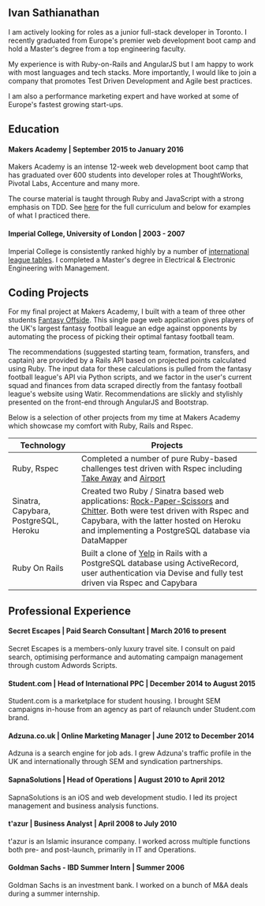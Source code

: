 ## Ivan Sathianathan

I am actively looking for roles as a junior full-stack developer in Toronto. I recently graduated from Europe's premier web development boot camp and hold a Master's degree from a top engineering faculty.

My experience is with Ruby-on-Rails and AngularJS but I am happy to work with most languages and tech stacks. More importantly, I would like to join a company that promotes Test Driven Development and Agile best practices.

I am also a performance marketing expert and have worked at some of Europe's fastest growing start-ups.


## Education

#### Makers Academy | September 2015 to January 2016

Makers Academy is an intense 12-week web development boot camp that has graduated over 600 students into developer roles at ThoughtWorks, Pivotal Labs, Accenture and many more.

The course material is taught through Ruby and JavaScript with a strong emphasis on TDD. See [here](http://www.makersacademy.com/curriculum/#definition-0) for the full curriculum and below for examples of what I practiced there.

#### Imperial College, University of London | 2003 - 2007

Imperial College is consistently ranked highly by a number of [international league tables](https://www.imperial.ac.uk/about/introducing-imperial/league-tables/). I completed a Master's degree in Electrical & Electronic Engineering with Management.

## Coding Projects

For my final project at Makers Academy, I built with a team of three other students [Fantasy Offside](https://github.com/ivan-sathianathan/fantasyoffside). This single page web application gives players of the UK's largest fantasy football league an edge against opponents by automating the process of picking their optimal fantasy football team.

The recommendations (suggested starting team, formation, transfers, and captain) are provided by a Rails API based on projected points calculated using Ruby. The input data for these calculations is pulled from the fantasy football league's API via Python scripts, and we factor in the user's current squad and finances from data scraped directly from the fantasy football league's website using Watir. Recommendations are slickly and stylishly presented on the front-end through AngularJS and Bootstrap.

Below is a selection of other projects from my time at Makers Academy which showcase my comfort with Ruby, Rails and Rspec.

| Technology | Projects |
| --- | --- |
| Ruby, Rspec | Completed a number of pure Ruby-based challenges test driven with Rspec including [Take Away](https://github.com/ivan-sathianathan/takeaway-challenge) and [Airport](https://github.com/ivan-sathianathan/airport_challenge)
| Sinatra, Capybara, PostgreSQL, Heroku | Created two Ruby / Sinatra based web applications: [Rock-Paper-Scissors](https://github.com/ivan-sathianathan/rps-challenge) and [Chitter](https://github.com/ivan-sathianathan/chitter-challenge). Both were test driven with Rspec and Capybara, with the latter hosted on Heroku and implementing a PostgreSQL database via DataMapper |
| Ruby On Rails | Built a clone of [Yelp](https://github.com/ivan-sathianathan/yelp-challenge) in Rails with a PostgreSQL database using ActiveRecord, user authentication via Devise and fully test driven via Rspec and Capybara |

## Professional Experience

#### Secret Escapes | Paid Search Consultant |  March 2016 to present
Secret Escapes is a members-only luxury travel site. I consult on paid search, optimising performance and automating campaign management through custom Adwords Scripts.

#### Student.com | Head of International PPC | December 2014 to August 2015
Student.com is a marketplace for student housing. I brought SEM campaigns in-house from an agency as part of relaunch under Student.com brand.

#### Adzuna.co.uk | Online Marketing Manager | June 2012 to December 2014
Adzuna is a search engine for job ads. I grew Adzuna's traffic profile in the UK and internationally through SEM and syndication partnerships.

#### SapnaSolutions | Head of Operations | August 2010 to April 2012
SapnaSolutions is an iOS and web development studio. I led its project management and business analysis functions.

#### t'azur | Business Analyst | April 2008 to July 2010
t'azur is an Islamic insurance company. I worked across multiple functions both pre- and post-launch, primarily in IT and Operations.

#### Goldman Sachs - IBD Summer Intern | Summer 2006
Goldman Sachs is an investment bank. I worked on a bunch of M&A deals during a summer internship.
